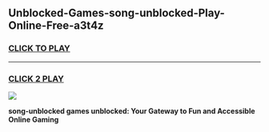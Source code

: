 
## Unblocked-Games-song-unblocked-Play-Online-Free-a3t4z
<h3>
<a href="https://premium76.site?title=song-unblocked&ref=26A">CLICK TO PLAY</a></h3>
<hr>

<h3>
<a href="https://premium76.site?title=song-unblocked&ref=26A">CLICK 2 PLAY</a>
  
</h3>

<a href="https://premium76.site?title=song-unblocked&ref=26A"><img src="https://clearcache.store/games.png"></a>


**song-unblocked games unblocked: Your Gateway to Fun and Accessible Online Gaming**
